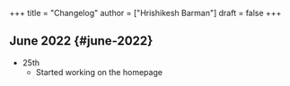 +++
title = "Changelog"
author = ["Hrishikesh Barman"]
draft = false
+++

## June 2022 {#june-2022}

-   25th
    -   Started working on the homepage
